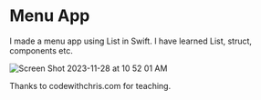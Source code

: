 # Menu App

I made a menu app using List in Swift. I have learned List, struct, components etc. 

![Screen Shot 2023-11-28 at 10 52 01 AM](https://github.com/cagrisayir/menu/assets/44059539/0b77c0e0-47d5-4e8b-ab67-4c9da25b381f)

Thanks to codewithchris.com for teaching.
